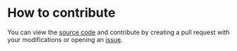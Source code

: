 # How to contribute

You can view the [source code](https://github.com/brenopelegrin/pytasks) and contribute by creating a pull request with your modifications or opening an [issue](https://github.com/brenopelegrin/pytasks/issues).